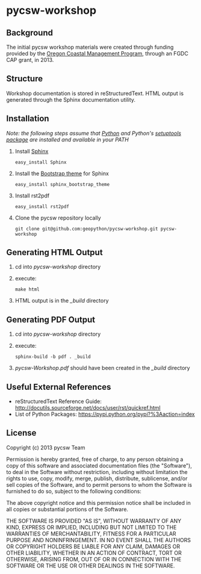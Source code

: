 pycsw-workshop
==============

Background
----------

The initial pycsw workshop materials were created through funding provided by the 
[Oregon Coastal Management Program](http://www.oregon.gov/lcd/ocmp/Pages/index.aspx), 
through an FGDC CAP grant, in 2013.

Structure
---------

Workshop documentation is stored in reStructuredText.  HTML output is generated 
through the Sphinx documentation utility.

Installation
------------

*Note: the following steps assume that [Python](http://www.python.org/) and
Python's [setuptools package](https://pypi.python.org/pypi/setuptools) are installed 
and available in your PATH*

1. Install [Sphinx](http://sphinx-doc.org/)

     `easy_install Sphinx`
       
2. Install the [Bootstrap theme](https://github.com/ryan-roemer/sphinx-bootstrap-theme#installation) for Sphinx
 
     `easy_install sphinx_bootstrap_theme`

3. Install rst2pdf

     `easy_install rst2pdf`
       
4. Clone the pycsw repository locally

     `git clone git@github.com:geopython/pycsw-workshop.git pycsw-workshop`
       
Generating HTML Output
----------------------

1. cd into *pycsw-workshop* directory

2. execute:

     `make html`
     
3. HTML output is in the *_build* directory

Generating PDF Output
---------------------

1. cd into *pycsw-workshop* directory

2. execute:

     `sphinx-build -b pdf . _build`
     
3. *pycsw-Workshop.pdf* should have been created in the *_build* directory

Useful External References
--------------------------

* reStructuredText Reference Guide: http://docutils.sourceforge.net/docs/user/rst/quickref.html
* List of Python Packages: https://pypi.python.org/pypi?%3Aaction=index

License
-------

Copyright (c) 2013 pycsw Team

Permission is hereby granted, free of charge, to any person obtaining a copy
of this software and associated documentation files (the "Software"), to deal
in the Software without restriction, including without limitation the rights
to use, copy, modify, merge, publish, distribute, sublicense, and/or sell
copies of the Software, and to permit persons to whom the Software is
furnished to do so, subject to the following conditions:

The above copyright notice and this permission notice shall be included in
all copies or substantial portions of the Software.

THE SOFTWARE IS PROVIDED "AS IS", WITHOUT WARRANTY OF ANY KIND, EXPRESS OR
IMPLIED, INCLUDING BUT NOT LIMITED TO THE WARRANTIES OF MERCHANTABILITY,
FITNESS FOR A PARTICULAR PURPOSE AND NONINFRINGEMENT. IN NO EVENT SHALL THE
AUTHORS OR COPYRIGHT HOLDERS BE LIABLE FOR ANY CLAIM, DAMAGES OR OTHER
LIABILITY, WHETHER IN AN ACTION OF CONTRACT, TORT OR OTHERWISE, ARISING FROM,
OUT OF OR IN CONNECTION WITH THE SOFTWARE OR THE USE OR OTHER DEALINGS IN
THE SOFTWARE.
